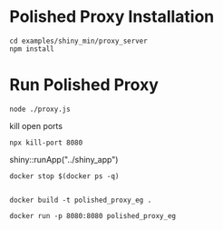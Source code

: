 

# Polished Proxy Installation
```terminal
cd examples/shiny_min/proxy_server
npm install
```

# Run Polished Proxy

```terminal
node ./proxy.js
```

kill open ports

```terminal
npx kill-port 8080
```

shiny::runApp("../shiny_app")

```
docker stop $(docker ps -q)
```



```terminal

docker build -t polished_proxy_eg .

docker run -p 8080:8080 polished_proxy_eg

```